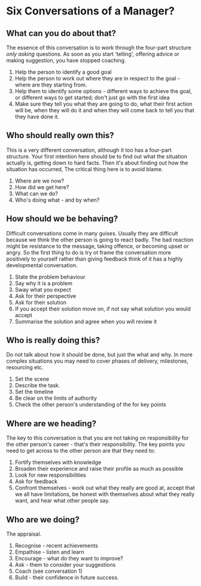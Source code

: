 # Six Conversations of a Manager?


## What can you do about that?

The essence of this conversation is to work through the four-part structure _only asking_ questions. As soon as you start 'telling', offering advice or making suggestion, you have stopped coaching.

1. Help the person to identify a good goal
2. Help the person to work out where they are in respect to the goal - where are they starting from.
3. Help them to identify some options - different ways to achieve the goal, or different ways to get started; don't just go with the first idea
4. Make sure they tell you what they are going to do, what their first action will be, when they will do it and when they will come back to tell you that they have done it.

## Who should really own this?

This is a very different conversation, although it too has a four-part structure. Your first intention here should be to find out what the situation actually is, getting down to hard facts. Then it's about finding out how the situation has occurred, The critical thing here is to avoid blame.

1. Where are we now?
2. How did we get here?
3. What can we do?
4. Who's doing what - and by when?

## How should we be behaving?

Difficult conversations come in many guises. Usually they are difficult because we think the other person is going to react badly. The bad reaction might be resistance to the message, taking offence, or becoming upset or angry. So the first thing to do is try ot frame the conversation more positively to yourself rather than giving feedback think of it has a highly developmental conversation.

1. State the problem behaviour
2. Say why it is a problem
3. Sway what you expect
4. Ask for their perspective
5. Ask for their solution
6. If you accept their solution move on, if not say what solution you would accept
7. Summarise the solution and agree when you will review it

## Who is really doing this?

Do not talk about how it should be done, but just the what and why. In more complex situations you may need to cover phases of delivery, milestones, resourcing etc.

1. Set the scene
2. Describe the task.
3. Set the timeline
4. Be clear on the limits of authority
5. Check the other person's understanding of the for key points

## Where are we heading?

The key to this conversation is that you are not taking on responsibility for the other person's career - that's their responsibility.
The key points you need to get across to the other person are that they need to:

1. Fortify themselves with knowledge
2. Broaden their experience and raise their profile as much as possible
3. Look for new responsibilities
4. Ask for feedback
5. Confront themselves - work out what they really are good at, accept that we all have limitations, be honest with themselves about what they really want, and hear what other people say.

## Who are we doing?

The appraisal.

1. Recognise - recent achievements
2. Empathise - listen and learn
3. Encourage - what do they want to improve?
4. Ask - them to consider your suggestions
5. Coach (see conversation 1)
6. Build - their confidence in future success.

